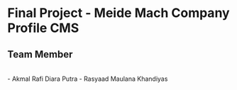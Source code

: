 # Final Project - Meide Mach Company Profile CMS
## Team Member
<br>
- Akmal Rafi Diara Putra
- Rasyaad Maulana Khandiyas

